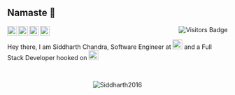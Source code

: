 ## Namaste :pray:

<a href="https://www.linkedin.com/in/siddharth-chandra1/">
  <img align="left" alt="Siddharth's LinkedIn" width="22px" src="https://cdn.jsdelivr.net/npm/simple-icons@v3/icons/linkedin.svg" />
</a>
<a href="https://www.hackerearth.com/@chandraji">
  <img align="left" alt="Siddharth's HackerEarth" width="22px" src="https://cdn.jsdelivr.net/npm/simple-icons@3.8.0/icons/hackerearth.svg" />
</a>
<a href="https://www.hackerrank.com/siddharthchandr1">
  <img align="left" alt="Siddharth's HackerRank" width="22px" src="https://cdn.jsdelivr.net/npm/simple-icons@3.8.0/icons/hackerrank.svg" />
</a>
<a href="https://siddharth2016.github.io/">
  <img align="left" alt="Siddharth's GitHub" width="22px" src="https://cdn.jsdelivr.net/npm/simple-icons@3.8.0/icons/github.svg" />
</a>
<img align="right" alt="Visitors Badge" src="https://visitor-badge.glitch.me/badge?page_id=Siddharth2016" />

<br />

Hey there, I am Siddharth Chandra, Software Engineer at <img alt="BOfA Icon" width="22px" src="https://icons.iconarchive.com/icons/chrisbanks2/cold-fusion-hd/96/bank-of-america-icon.png" /> and a Full Stack Developer hooked on <img alt="Python Icon" width="22px" src="https://cdn.jsdelivr.net/npm/simple-icons@3.8.0/icons/python.svg" />

<br />

<p align="center"> <img src="https://github-readme-stats.vercel.app/api?username=siddharth2016&theme=vision-friendly-dark&show_icons=true&count_private=true" alt="Siddharth2016" />
